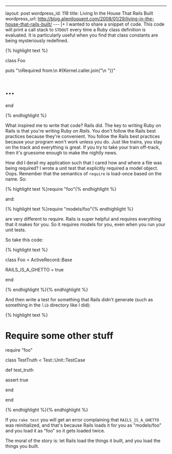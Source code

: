 --- 
layout: post
wordpress_id: 118
title: Living In the House That Rails Built
wordpress_url: http://blog.alieniloquent.com/2008/01/29/living-in-the-house-that-rails-built/
--- |+
I wanted to share a snippet of code. This code will print a call stack to
`STDOUT` every time a Ruby class definition is evaluated. It is particularly
useful when you find that class constants are being mysteriously redefined.

{% highlight text %}

class Foo

puts "\nRequired from:\n #{Kernel.caller.join("\n ")}"

# ...

end

{% endhighlight %}

What inspired me to write that code? Rails did. The key to writing Ruby on
Rails is that you're writing Ruby _on Rails_. You don't follow the Rails best
practices because they're convenient. You follow the Rails best practices
because your program won't work unless you do. Just like trains, you stay on
the track and everything is great. If you try to take your train off-track,
then it's gruesome enough to make the nightly news.

How did I derail my application such that I cared how and where a file was
being required? I wrote a unit test that explicitly required a model object.
Oops. Remember that the semantics of `require` is load-once based on the name.
So:

{% highlight text %}require "foo"{% endhighlight %}

and:

{% highlight text %}require "models/foo"{% endhighlight %}

are very different to require. Rails is super helpful and requires everything
that it makes for you. So it requires models for you, even when you run your
unit tests.

So take this code:

{% highlight text %}

class Foo < ActiveRecord::Base

RAILS_IS_A_GHETTO = true

end

{% endhighlight %}{% endhighlight %}

And then write a test for something that Rails didn't generate (such as
something in the `lib` directory like I did):

{% highlight text %}

# Require some other stuff

require "foo"

class TestTruth < Test::Unit::TestCase

def test_truth

assert true

end

end

{% endhighlight %}{% endhighlight %}

If you `rake test` you will get an error complaining that `RAILS_IS_A_GHETTO`
was reinitialized, and that's because Rails loads it for you as "models/foo"
and you load it as "foo" so it gets loaded twice.

The moral of the story is: let Rails load the things it built, and you load
the things you built.

